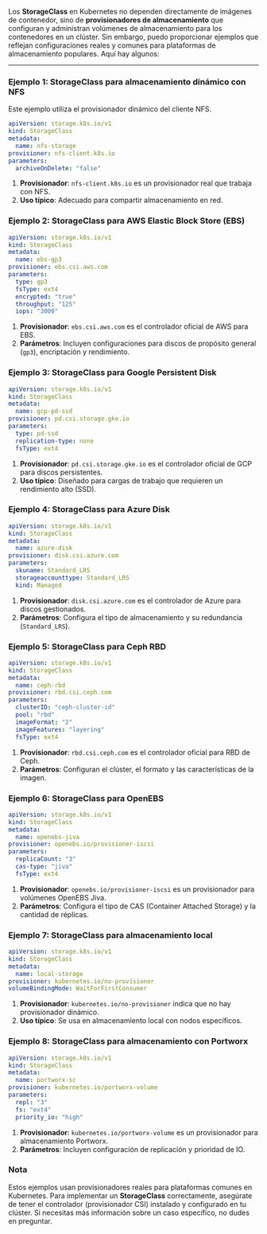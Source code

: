 Los **StorageClass** en Kubernetes no dependen directamente de imágenes de contenedor, sino de **provisionadores de almacenamiento** que configuran y administran volúmenes de almacenamiento para los contenedores en un clúster. Sin embargo, puedo proporcionar ejemplos que reflejan configuraciones reales y comunes para plataformas de almacenamiento populares. Aquí hay algunos:

---

### Ejemplo 1: **StorageClass para almacenamiento dinámico con NFS**

Este ejemplo utiliza el provisionador dinámico del cliente NFS.

```yaml
apiVersion: storage.k8s.io/v1
kind: StorageClass
metadata:
  name: nfs-storage
provisioner: nfs-client.k8s.io
parameters:
  archiveOnDelete: "false"
```

1. **Provisionador**: `nfs-client.k8s.io` es un provisionador real que trabaja con NFS.
2. **Uso típico**: Adecuado para compartir almacenamiento en red.

### Ejemplo 2: **StorageClass para AWS Elastic Block Store (EBS)**

```yaml
apiVersion: storage.k8s.io/v1
kind: StorageClass
metadata:
  name: ebs-gp3
provisioner: ebs.csi.aws.com
parameters:
  type: gp3
  fsType: ext4
  encrypted: "true"
  throughput: "125"
  iops: "3000"
```

1. **Provisionador**: `ebs.csi.aws.com` es el controlador oficial de AWS para EBS.
2. **Parámetros**: Incluyen configuraciones para discos de propósito general (`gp3`), encriptación y rendimiento.

### Ejemplo 3: **StorageClass para Google Persistent Disk**

```yaml
apiVersion: storage.k8s.io/v1
kind: StorageClass
metadata:
  name: gcp-pd-ssd
provisioner: pd.csi.storage.gke.io
parameters:
  type: pd-ssd
  replication-type: none
  fsType: ext4
```

1. **Provisionador**: `pd.csi.storage.gke.io` es el controlador oficial de GCP para discos persistentes.
2. **Uso típico**: Diseñado para cargas de trabajo que requieren un rendimiento alto (SSD).

### Ejemplo 4: **StorageClass para Azure Disk**

```yaml
apiVersion: storage.k8s.io/v1
kind: StorageClass
metadata:
  name: azure-disk
provisioner: disk.csi.azure.com
parameters:
  skuname: Standard_LRS
  storageaccounttype: Standard_LRS
  kind: Managed
```

1. **Provisionador**: `disk.csi.azure.com` es el controlador de Azure para discos gestionados.
2. **Parámetros**: Configura el tipo de almacenamiento y su redundancia (`Standard_LRS`).

### Ejemplo 5: **StorageClass para Ceph RBD**

```yaml
apiVersion: storage.k8s.io/v1
kind: StorageClass
metadata:
  name: ceph-rbd
provisioner: rbd.csi.ceph.com
parameters:
  clusterID: "ceph-cluster-id"
  pool: "rbd"
  imageFormat: "2"
  imageFeatures: "layering"
  fsType: ext4
```

1. **Provisionador**: `rbd.csi.ceph.com` es el controlador oficial para RBD de Ceph.
2. **Parámetros**: Configuran el clúster, el formato y las características de la imagen.

### Ejemplo 6: **StorageClass para OpenEBS**

```yaml
apiVersion: storage.k8s.io/v1
kind: StorageClass
metadata:
  name: openebs-jiva
provisioner: openebs.io/provisioner-iscsi
parameters:
  replicaCount: "3"
  cas-type: "jiva"
  fsType: ext4
```

1. **Provisionador**: `openebs.io/provisioner-iscsi` es un provisionador para volúmenes OpenEBS Jiva.
2. **Parámetros**: Configura el tipo de CAS (Container Attached Storage) y la cantidad de réplicas.

### Ejemplo 7: **StorageClass para almacenamiento local**

```yaml
apiVersion: storage.k8s.io/v1
kind: StorageClass
metadata:
  name: local-storage
provisioner: kubernetes.io/no-provisioner
volumeBindingMode: WaitForFirstConsumer
```

1. **Provisionador**: `kubernetes.io/no-provisioner` indica que no hay provisionador dinámico.
2. **Uso típico**: Se usa en almacenamiento local con nodos específicos.

### Ejemplo 8: **StorageClass para almacenamiento con Portworx**

```yaml
apiVersion: storage.k8s.io/v1
kind: StorageClass
metadata:
  name: portworx-sc
provisioner: kubernetes.io/portworx-volume
parameters:
  repl: "3"
  fs: "ext4"
  priority_io: "high"
```

1. **Provisionador**: `kubernetes.io/portworx-volume` es un provisionador para almacenamiento Portworx.
2. **Parámetros**: Incluyen configuración de replicación y prioridad de IO.

### Nota

Estos ejemplos usan provisionadores reales para plataformas comunes en Kubernetes. Para implementar un **StorageClass** correctamente, asegúrate de tener el controlador (provisionador CSI) instalado y configurado en tu clúster. Si necesitas más información sobre un caso específico, no dudes en preguntar.